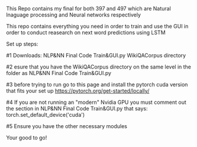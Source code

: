This Repo contains my final for both 397 and 497 which are Natural lnaguage processing and Neural networks respectively

This repo contains everything you need in order to train and use the GUI in order to conduct reasearch on next word predictions using LSTM

Set up steps:

#1 Downloads:
    NLP&NN Final Code Train&GUI.py
    WikiQACorpus directory 

#2 esure that you have the WikiQACorpus directory on the same level in the folder as NLP&NN Final Code Train&GUI.py

#3 before trying to run go to this page and install the pytorch cuda version that fits your set up 
https://pytorch.org/get-started/locally/

#4 If you are not running an "modern" Nvidia GPU you must comment out the section in NLP&NN Final Code Train&GUI.py that says:
    torch.set_default_device('cuda')

#5 Ensure you have the other necessary modules 

Your good to go!
